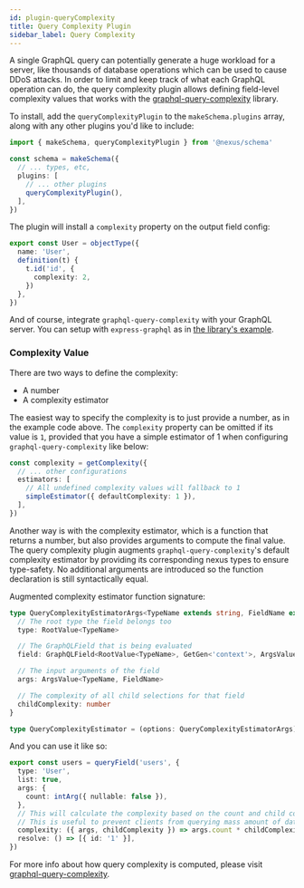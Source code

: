 ```yaml
---
id: plugin-queryComplexity
title: Query Complexity Plugin
sidebar_label: Query Complexity
---
```


A single GraphQL query can potentially generate a huge workload for a server, like thousands of database operations which can be used to cause DDoS attacks. In order to limit and keep track of what each GraphQL operation can do, the query complexity plugin allows defining field-level complexity values that works with the [graphql-query-complexity](https://github.com/slicknode/graphql-query-complexity) library.

To install, add the `queryComplexityPlugin` to the `makeSchema.plugins` array, along with any other plugins you'd like to include:

```ts
import { makeSchema, queryComplexityPlugin } from '@nexus/schema'

const schema = makeSchema({
  // ... types, etc,
  plugins: [
    // ... other plugins
    queryComplexityPlugin(),
  ],
})
```

The plugin will install a `complexity` property on the output field config:

```ts
export const User = objectType({
  name: 'User',
  definition(t) {
    t.id('id', {
      complexity: 2,
    })
  },
})
```

And of course, integrate `graphql-query-complexity` with your GraphQL server. You can setup with `express-graphql` as in [the library's example](https://github.com/slicknode/graphql-query-complexity#usage-with-express-graphql).

### Complexity Value

There are two ways to define the complexity:

- A number
- A complexity estimator

The easiest way to specify the complexity is to just provide a number, as in the example code above. The `complexity` property can be omitted if its value is `1`, provided that you have a simple estimator of 1 when configuring `graphql-query-complexity` like below:

```ts
const complexity = getComplexity({
  // ... other configurations
  estimators: [
    // All undefined complexity values will fallback to 1
    simpleEstimator({ defaultComplexity: 1 }),
  ],
})
```

Another way is with the complexity estimator, which is a function that returns a number, but also provides arguments to compute the final value. The query complexity plugin augments `graphql-query-complexity`'s default complexity estimator by providing its corresponding nexus types to ensure type-safety. No additional arguments are introduced so the function declaration is still syntactically equal.

Augmented complexity estimator function signature:

```ts
type QueryComplexityEstimatorArgs<TypeName extends string, FieldName extends string> = {
  // The root type the field belongs too
  type: RootValue<TypeName>

  // The GraphQLField that is being evaluated
  field: GraphQLField<RootValue<TypeName>, GetGen<'context'>, ArgsValue<TypeName, FieldName>>

  // The input arguments of the field
  args: ArgsValue<TypeName, FieldName>

  // The complexity of all child selections for that field
  childComplexity: number
}

type QueryComplexityEstimator = (options: QueryComplexityEstimatorArgs) => number | void
```

And you can use it like so:

```ts
export const users = queryField('users', {
  type: 'User',
  list: true,
  args: {
    count: intArg({ nullable: false }),
  },
  // This will calculate the complexity based on the count and child complexity.
  // This is useful to prevent clients from querying mass amount of data.
  complexity: ({ args, childComplexity }) => args.count * childComplexity,
  resolve: () => [{ id: '1' }],
})
```

For more info about how query complexity is computed, please visit [graphql-query-complexity](https://github.com/slicknode/graphql-query-complexity).
